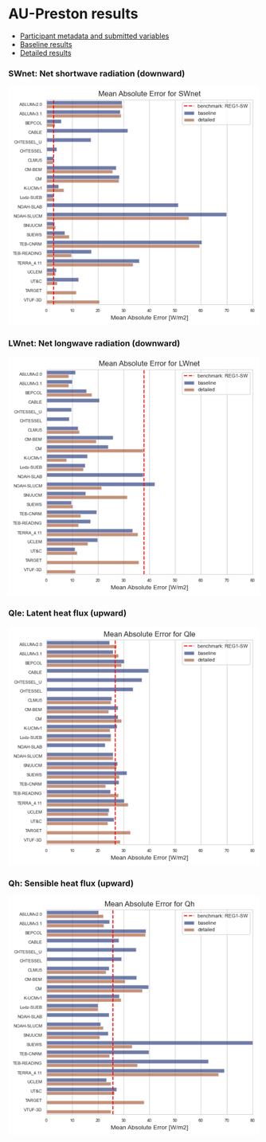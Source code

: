 
# AU-Preston results

 - [Participant metadata and submitted variables](modelattrs/index.md)
 - [Baseline results](baseline/index.md)
 - [Detailed results](detailed/index.md)

### <a name="swnet"></a>SWnet: Net shortwave radiation (downward)
[![SWnet](AU-Preston_SWnet_MAE.png)](AU-Preston_SWnet_MAE.png)

### <a name="lwnet"></a>LWnet: Net longwave radiation (downward)
[![LWnet](AU-Preston_LWnet_MAE.png)](AU-Preston_LWnet_MAE.png)

### <a name="qle"></a>Qle: Latent heat flux (upward)
[![Qle](AU-Preston_Qle_MAE.png)](AU-Preston_Qle_MAE.png)

### <a name="qh"></a>Qh: Sensible heat flux (upward)
[![Qh](AU-Preston_Qh_MAE.png)](AU-Preston_Qh_MAE.png)
